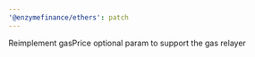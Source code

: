 ```yaml
---
'@enzymefinance/ethers': patch
---
```


Reimplement gasPrice optional param to support the gas relayer
